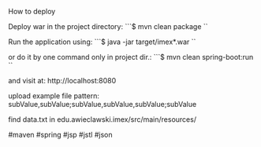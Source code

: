 How to deploy

Deploy war in the project directory: ```$ mvn clean package ``

Run the application using: ```$ java -jar target/imex*.war ``

or do it by one command only in project dir.: ```$ mvn clean spring-boot:run ``

and visit at: http://localhost:8080

upload example file pattern: subValue,subValue;subValue,subValue,subValue;subValue

find data.txt in edu.awieclawski.imex/src/main/resources/


#maven #spring #jsp #jstl #json